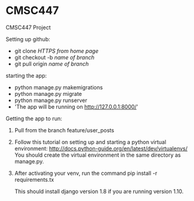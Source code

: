 # CMSC447
CMSC447 Project


Setting up github:
- git clone *HTTPS from home page*
- git checkout -b *name of branch*
- git pull origin *name of branch*

starting the app:
- python manage.py makemigrations
- python manage.py migrate
- python manage.py runserver
- 'The app will be running on http://127.0.0.1:8000/'

Getting the app to run:

1. Pull from the branch feature/user_posts
2. Follow this tutorial on setting up and starting a python virtual environment: http://docs.python-guide.org/en/latest/dev/virtualenvs/
You should create the virtual environment in the same directory as manage.py.
3. After activating your venv, run the command pip install -r requirements.tx
   
   This should install django version 1.8 if you are running version 1.10.


